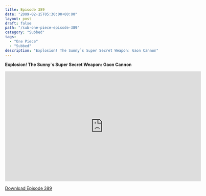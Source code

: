 ```yaml
---
title: Episode 389
date: "2009-02-15T05:30:00+00:00"
layout: post
draft: false
path: "/sub-one-piece-episode-389"
category: "Subbed"
tags:
  - "One Piece"
  - "Subbed"
description: "Explosion! The Sunny`s Super Secret Weapon: Gaon Cannon"
---
```


**Explosion! The Sunny`s Super Secret Weapon: Gaon Cannon**

<iframe width="640" height="360" src="https://www.rapidvideo.com/e/FXV0XQG53C" frameborder="0" marginwidth=0 marginheight=0 scrolling=no allowfullscreen></iframe>

<a href="http://ouo.io/qs/eCodkFEQ?s=https://rapidvid.to/d/https://www.rapidvideo.com/e/FXV0XQG53C">Download Episode 389</a>
